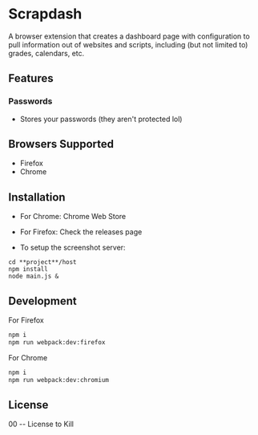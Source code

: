 # Scrapdash

A browser extension that creates a dashboard page with configuration to pull information out of websites and scripts, including (but not limited to) grades, calendars, etc.

## Features
### Passwords
- Stores your passwords (they aren't protected lol)

## Browsers Supported
- Firefox
- Chrome

## Installation
- For Chrome: Chrome Web Store
- For Firefox: Check the releases page

- To setup the screenshot server:

```
cd **project**/host
npm install
node main.js &
```

## Development
For Firefox
````bash
npm i
npm run webpack:dev:firefox
````
For Chrome
````bash
npm i
npm run webpack:dev:chromium
````

## License
00 -- License to Kill



